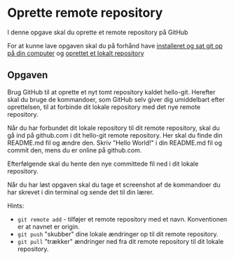# Oprette remote repository

I denne opgave skal du oprette et remote repository på GitHub

For at kunne lave opgaven skal du på forhånd have [installeret og sat git op på din computer](https://github.com/AspIT-Hanne/github#for-at-komme-igang) og [oprettet et lokalt repository](https://github.com/AspIT-Hanne/github/tree/master/Modul1-Oprette%20lokalt%20repository)


## Opgaven

Brug GitHub til at oprette et nyt tomt repository kaldet hello-git. Herefter skal du bruge de kommandoer, som GitHub selv giver dig umiddelbart efter oprettelsen, til at forbinde dit lokale repository med det nye remote repository. 

Når du har forbundet dit lokale repository til dit remote repository, skal du gå ind på github.com i dit hello-git remote repository. Her skal du finde din README.md fil og ændre den. Skriv "Hello World!" i din README.md fil og commit den, mens du er online på github.com.

Efterfølgende skal du hente den nye committede fil ned i dit lokale repository.

Når du har løst opgaven skal du tage et screenshot af de kommandoer du har skrevet i din terminal og sende det til din lærer.

Hints:
* `git remote add` - tilføjer et remote repository med et navn. Konventionen er at navnet er origin.
* `git push` "skubber" dine lokale ændringer op til dit remote repository.
* `git pull` "trækker" ændringer ned fra dit remote repository til dit lokale repository.

